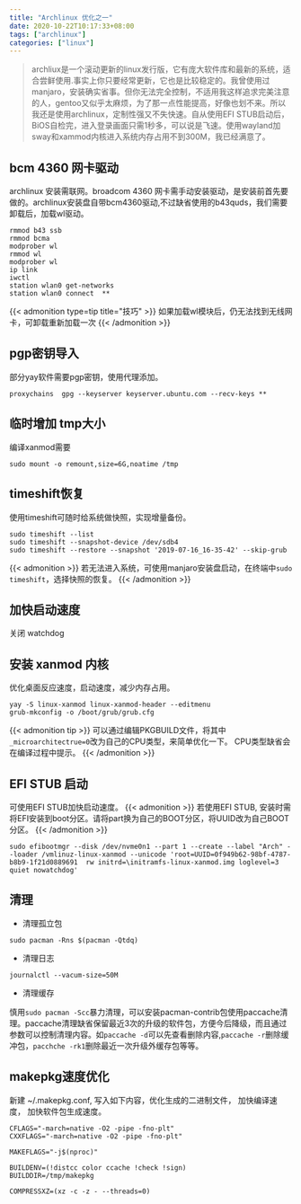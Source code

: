 ```yaml
---
title: "Archlinux 优化之一"
date: 2020-10-22T10:17:33+08:00
tags: ["archlinux"]
categories: ["linux"]
---
```

>archliux是一个滚动更新的linux发行版，它有庞大软件库和最新的系统，适合尝鲜使用.事实上你只要经常更新，它也是比较稳定的。我曾使用过manjaro，安装确实省事。但你无法完全控制，不适用我这样追求完美注意的人，gentoo又似乎太麻烦，为了那一点性能提高，好像也划不来。所以我还是使用archlinux，定制性强又不失快速。自从使用EFI STUB启动后，BiOS自检完，进入登录画面只需1秒多，可以说是飞速。使用wayland加sway和xammod内核进入系统内存占用不到300M，我已经满意了。


## bcm 4360 网卡驱动
archlinux 安装需联网。broadcom 4360 网卡需手动安装驱动，是安装前首先要做的。archlinux安装盘自带bcm4360驱动,不过缺省使用的b43quds，我们需要卸载后，加载wl驱动。
```
rmmod b43 ssb
rmmod bcma
modprober wl
rmmod wl
modprober wl 
ip link
iwctl
station wlan0 get-networks
station wlan0 connect  **
```
{{< admonition type=tip title="技巧" >}}
如果加载wl模块后，仍无法找到无线网卡，可卸载重新加载一次
{{< /admonition >}}

## pgp密钥导入
部分yay软件需要pgp密钥，使用代理添加。
```
proxychains  gpg --keyserver keyserver.ubuntu.com --recv-keys **
```
## 临时增加 tmp大小
编译xanmod需要

```
sudo mount -o remount,size=6G,noatime /tmp
```
## timeshift恢复

使用timeshift可随时给系统做快照，实现增量备份。
```
sudo timeshift --list
sudo timeshift --snapshot-device /dev/sdb4
sudo timeshift --restore --snapshot '2019-07-16_16-35-42' --skip-grub
```
{{< admonition >}}
若无法进入系统，可使用manjaro安装盘启动，在终端中`sudo timeshift`，选择快照的恢复。
{{< /admonition >}}
## 加快启动速度
   关闭 watchdog

## 安装 xanmod 内核
优化桌面反应速度，启动速度，减少内存占用。
```
yay -S linux-xanmod linux-xanmod-header --editmenu
grub-mkconfig -o /boot/grub/grub.cfg
```
{{< admonition tip >}}
可以通过编辑PKGBUILD文件，将其中`_microarchitectrue=0`改为自己的CPU类型，来简单优化一下。
CPU类型缺省会在编译过程中提示。
{{< /admonition >}}
## EFI STUB 启动
可使用EFI STUB加快启动速度。
{{< admonition >}}
若使用EFI STUB, 安装时需将EFI安装到boot分区。请将part换为自己的BOOT分区，将UUID改为自己BOOT分区。
{{< /admonition >}}

```
sudo efibootmgr --disk /dev/nvme0n1 --part 1 --create --label "Arch" --loader /vmlinuz-linux-xanmod --unicode 'root=UUID=0f949b62-98bf-4787-b8b9-1f21d0889691  rw initrd=\initramfs-linux-xanmod.img loglevel=3 quiet nowatchdog'

```
## 清理
- 清理孤立包
```
sudo pacman -Rns $(pacman -Qtdq)
```
- 清理日志
```
journalctl --vacum-size=50M
```
- 清理缓存

慎用`sudo pacman -Scc`暴力清理，可以安装pacman-contrib包使用paccache清理。paccache清理缺省保留最近3次的升级的软件包，方便今后降级，而且通过参数可以控制清理内容。如`paccache -d`可以先查看删除内容,`paccache -r`删除缓冲包，`pacchche -rk1`删除最近一次升级外缓存包等等。
## makepkg速度优化

新建 ~/.makepkg.conf, 写入如下内容，优化生成的二进制文件， 加快编译速度， 加快软件包生成速度。
```
CFLAGS="-march=native -O2 -pipe -fno-plt"
CXXFLAGS="-march=native -O2 -pipe -fno-plt"

MAKEFLAGS="-j$(nproc)"

BUILDENV=(!distcc color ccache !check !sign)
BUILDDIR=/tmp/makepkg

COMPRESSXZ=(xz -c -z - --threads=0)
```
